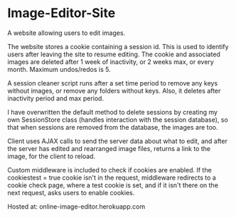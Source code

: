 # Image-Editor-Site
A website allowing users to edit images.

The website stores a cookie containing a session id. This is used to identify users after leaving the site to resume editing.
The cookie and associated images are deleted after 1 week of inactivity, or 2 weeks max, or every month. Maximum undos/redos is 5.

A session cleaner script runs after a set time period to remove any keys without images, or remove any folders without keys. Also, it deletes
after inactivity period and max period.

I have overwritten the default method to delete sessions by creating my own SessionStore class (handles interaction with the session database),
so that when sessions are removed from the database, the images are too.

Client uses AJAX calls to send the server data about what to edit, and after the server has edited and rearranged image files, returns a
link to the image, for the client to reload.

Custom middleware is included to check if cookies are enabled. If the cookiestest = true cookie isn't in the request, middleware redirects to
a cookie check page, where a test cookie is set, and if it isn't there on the next request, asks users to enable cookies.

Hosted at: online-image-editor.herokuapp.com
